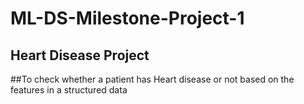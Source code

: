 # ML-DS-Milestone-Project-1

## Heart Disease Project

##To check whether a patient has Heart disease or not based  on the features in a structured data
